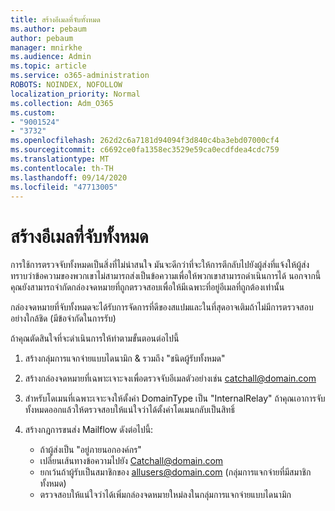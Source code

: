 ```yaml
---
title: สร้างอีเมลที่จับทั้งหมด
ms.author: pebaum
author: pebaum
manager: mnirkhe
ms.audience: Admin
ms.topic: article
ms.service: o365-administration
ROBOTS: NOINDEX, NOFOLLOW
localization_priority: Normal
ms.collection: Adm_O365
ms.custom:
- "9001524"
- "3732"
ms.openlocfilehash: 262d2c6a7181d94094f3d840c4ba3ebd07000cf4
ms.sourcegitcommit: c6692ce0fa1358ec3529e59ca0ecdfdea4cdc759
ms.translationtype: MT
ms.contentlocale: th-TH
ms.lasthandoff: 09/14/2020
ms.locfileid: "47713005"
---
```

# <a name="create-an-email-catch-all"></a>สร้างอีเมลที่จับทั้งหมด

การใช้การตรวจจับทั้งหมดเป็นสิ่งที่ไม่น่าสนใจ มันจะดีกว่าที่จะให้การตีกลับไปยังผู้ส่งที่แจ้งให้ผู้ส่งทราบว่าข้อความของพวกเขาไม่สามารถส่งเป็นข้อความเพื่อให้พวกเขาสามารถดำเนินการได้ นอกจากนี้คุณยังสามารถจำกัดกล่องจดหมายที่ถูกตรวจสอบเพื่อให้มีเฉพาะที่อยู่อีเมลที่ถูกต้องเท่านั้น 

กล่องจดหมายที่จับทั้งหมดจะได้รับการจัดการที่ดีของสแปมและในที่สุดอาจเติมถ้าไม่มีการตรวจสอบอย่างใกล้ชิด (มีข้อจำกัดในการรับ) 

ถ้าคุณตัดสินใจที่จะดำเนินการให้ทำตามขั้นตอนต่อไปนี้

1. สร้างกลุ่มการแจกจ่ายแบบไดนามิก & รวมถึง "ชนิดผู้รับทั้งหมด"

2. สร้างกล่องจดหมายที่เฉพาะเจาะจงเพื่อตรวจจับอีเมลตัวอย่างเช่น catchall@domain.com

3. สำหรับโดเมนที่เฉพาะเจาะจงให้ตั้งค่า DomainType เป็น "InternalRelay" ถ้าคุณเอาการจับทั้งหมดออกแล้วให้ตรวจสอบให้แน่ใจว่าได้ตั้งค่าโดเมนกลับเป็นสิทธิ์

4. สร้างกฎการขนส่ง Mailflow ดังต่อไปนี้:

    - ถ้าผู้ส่งเป็น "อยู่ภายนอกองค์กร"
    - เปลี่ยนเส้นทางข้อความไปยัง Catchall@domain.com
    - ยกเว้นถ้าผู้รับเป็นสมาชิกของ allusers@domain.com (กลุ่มการแจกจ่ายที่มีสมาชิกทั้งหมด)
    - ตรวจสอบให้แน่ใจว่าได้เพิ่มกล่องจดหมายใหม่ลงในกลุ่มการแจกจ่ายแบบไดนามิก

